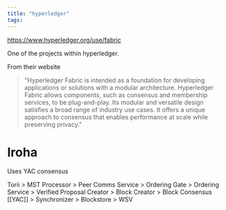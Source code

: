 ```yaml
---
title: "hyperledger"
tags: 
---
```


https://www.hyperledger.org/use/fabric

One of the projects within hyperledger.

From their website
>"Hyperledger Fabric is intended as a foundation for developing applications or solutions with a modular architecture. Hyperledger Fabric allows components, such as consensus and membership services, to be plug-and-play. Its modular and versatile design satisfies a broad range of industry use cases. It offers a unique approach to consensus that enables performance at scale while preserving privacy."

# Iroha
Uses YAC consensus

Torii > MST Processor > Peer Comms Service > Ordering Gate > Ordering Service > Verified Proposal Creator > Block Creator > Block Consensus [[YAC]] > Synchronizer > Blockstore > WSV